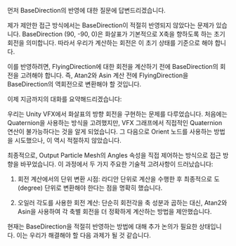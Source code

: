 먼저 BaseDirection의 반영에 대한 질문에 답변드리겠습니다.

제가 제안한 접근 방식에서는 BaseDirection이 적절히 반영되지 않았다는 문제가 있습니다. BaseDirection (90, -90, 0)은 화살표가 기본적으로 X축을 향하도록 하는 초기 회전을 의미합니다. 따라서 우리가 계산하는 회전은 이 초기 상태를 기준으로 해야 합니다.

이를 반영하려면, FlyingDirection에 대한 회전을 계산하기 전에 BaseDirection의 회전을 고려해야 합니다. 즉, Atan2와 Asin 계산 전에 FlyingDirection을 BaseDirection의 역회전으로 변환해야 할 것입니다.

이제 지금까지의 대화를 요약해드리겠습니다:

우리는 Unity VFX에서 화살표의 방향 회전을 구현하는 문제를 다루었습니다. 처음에는 Quaternion을 사용하는 방식을 고려했지만, VFX 그래프에서 직접적인 Quaternion 연산이 불가능하다는 것을 알게 되었습니다. 그 다음으로 Orient 노드를 사용하는 방법을 시도했으나, 이 역시 적절하지 않았습니다.

최종적으로, Output Particle Mesh의 Angles 속성을 직접 제어하는 방식으로 접근 방향을 바꾸었습니다. 이 과정에서 두 가지 주요한 기술적 고려사항이 드러났습니다:

1. 회전 계산에서의 단위 변환 시점: 라디안 단위로 계산을 수행한 후 최종적으로 도(degree) 단위로 변환해야 한다는 점을 명확히 했습니다.

2. 오일러 각도를 사용한 회전 계산: 단순히 회전각을 축 성분과 곱하는 대신, Atan2와 Asin을 사용하여 각 축별 회전을 더 정확하게 계산하는 방법을 제안했습니다.

현재는 BaseDirection을 적절히 반영하는 방법에 대해 추가 논의가 필요한 상태입니다. 이는 우리가 해결해야 할 다음 과제가 될 것 같습니다.